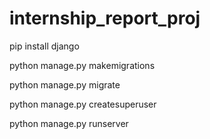 # internship_report_proj

pip install django

python manage.py makemigrations

python manage.py migrate

python manage.py createsuperuser

python manage.py runserver

